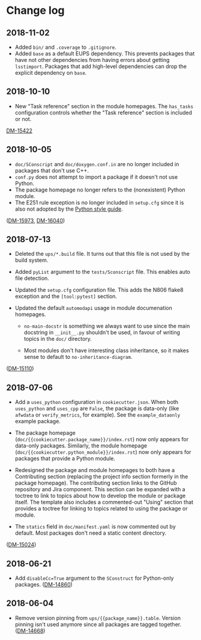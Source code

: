 # Change log

## 2018-11-02

- Added `bin/` and `.coverage` to `.gitignore`.
- Added `base` as a default EUPS dependency.
  This prevents packages that have not other dependencies from having errors about getting `lsstimport`.
  Packages that add high-level dependencies can drop the explicit dependency on `base`.

## 2018-10-10

- New "Task reference" section in the module homepages.
  The `has_tasks` configuration controls whether the "Task reference" section is included or not.

[DM-15422](https://jira.lsstcorp.org/browse/DM-15422)

## 2018-10-05

- `doc/SConscript` and `doc/doxygen.conf.in` are no longer included in packages that don't use C++.
- `conf.py` does not attempt to import a package if it doesn't not use Python.
- The package homepage no longer refers to the (nonexistent) Python module.
- The E251 rule exception is no longer included in `setup.cfg` since it is also not adopted by the [Python style guide](https://developer.lsst.io/python/style.html#exceptions-to-pep-8).

([DM-15973](https://jira.lsstcorp.org/browse/DM-15973), [DM-16040](https://jira.lsstcorp.org/browse/DM-16040))

## 2018-07-13

- Deleted the `ups/*.build` file.
  It turns out that this file is not used by the build system.

- Added `pyList` argument to the `tests/Sconscript` file.
  This enables auto file detection.

- Updated the `setup.cfg` configuration file.
  This adds the N806 flake8 exception and the `[tool:pytest]` section.

- Updated the default `automodapi` usage in module documenation homepages.

  - `no-main-docstr` is something we always want to use since the main docstring in `__init__.py` shouldn't be used, in favour of writing topics in the `doc/` directory.

  - Most modules don't have interesting class inheritance, so it makes sense to default to `no-inheritance-diagram`.

([DM-15110](https://jira.lsstcorp.org/browse/DM-15110))

## 2018-07-06

- Add a `uses_python` configuration in `cookiecutter.json`.
  When both `uses_python` and `uses_cpp` are `False`, the package is data-only (like `afwdata` or `verify_metrics`, for example).
  See the `example_dataonly` example package.

- The package homepage (`doc/{{cookiecutter.package_name}}/index.rst`) now only appears for data-only packages.
  Similarly, the module homepage (`doc/{{cookiecutter.python_module}}/index.rst`) now only appears for packages that provide a Python module.

- Redesigned the package and module homepages to both have a Contributing section (replacing the project info section formerly in the package homepage).
  The contributing section links to the GitHub repository and Jira component.
  This section can be expanded with a toctree to link to topics about how to develop the module or package itself.
  The template also includes a commented-out "Using" section that provides a toctree for linking to topics related to using the package or module.

- The `statics` field in `doc/manifest.yaml` is now commented out by default.
  Most packages don't need a static content directory.

([DM-15024](https://jira.lsstcorp.org/browse/DM-15024))

## 2018-06-21

- Add `disableCc=True` argument to the `SConstruct` for Python-only packages.
  ([DM-14860](https://jira.lsstcorp.org/browse/DM-14860))

## 2018-06-04

- Remove version pinning from `ups/{{package_name}}.table`.
  Version pinning isn't used anymore since all packages are tagged together.
  ([DM-14668](https://jira.lsstcorp.org/browse/DM-14668))
